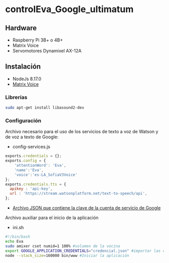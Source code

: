 # controlEva_Google_ultimatum

## Hardware
- Raspberry Pi 3B+ o 4B+
- Matrix Voice
- Servomotores Dynamixel AX-12A

## Instalación
- NodeJs 8.17.0
- [Matrix Voice](https://matrix-io.github.io/matrix-documentation/matrix-voice/resources/microphone/)

### Librerías
```bash
sudo apt-get install libasound2-dev
```

### Configuración

Archivo necesario para el uso de los servicios de texto a voz de Watson y de voz a texto de Google:

- config-services.js
```js
exports.credentials = {};
exports.config = {
	'attentionWord': 'Eva',
	'name':'Eva',
	'voice':'es-LA_SofiaV3Voice'
};
exports.credentials.tts = {
  apikey : 'api-key',
  url : 'https://stream.watsonplatform.net/text-to-speech/api',
};
```
 
 - [Archivo JSON que contiene la clave de la cuenta de servicio de Google](https://cloud.google.com/docs/authentication/getting-started)

Archivo auxiliar para el inicio de la aplicación 

- ini.sh

 ```bash
 #!/bin/bash
echo Eva
sudo amixer cset numid=1 100% #volumen de la vocina
export GOOGLE_APPLICATION_CREDENTIALS="credencial.json" #importar las credenciales de google
node --stack_size=160000 bin/www #Iniciar la aplicación
 ```
